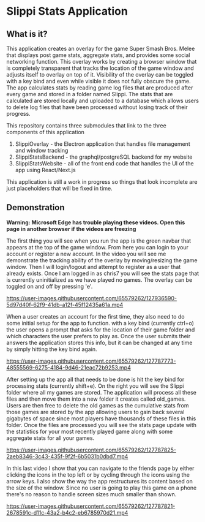 

# Slippi Stats Application
## What is it?
This application creates an overlay for the game Super Smash Bros. Melee that displays post game stats, aggregate stats, and provides some social networking function. This overlay works by creating a browser window that is completely transparent that tracks the location of the game window and adjusts itself to overlay on top of it. Visibility of the overlay can be toggled with a key bind and even while visible it does not fully obscure the game. The app calculates stats by reading game log files that are produced after every game and stored in a folder named Slippi. The stats that are calculated are stored locally and uploaded to a database which allows users to delete log files that have been processed without losing track of their progress.

This repository contains three submodules that link to the three components of this application

1. SlippiOverlay - the Electron application that handles file management and window tracking
2. SlippiStatsBackend - the graphql/postgreSQL backend for my website
3. SlippiStatsWebsite - all of the front end code that handles the UI of the app using React/Next.js

This application is still a work in progress so things that look incomplete are just placeholders that will be fixed in time.

## Demonstration

**Warning: Microsoft Edge has trouble playing these videos. Open this page in another browser if the videos are freezing**

The first thing you will see when you run the app is the green navbar that appears at the top of the game window. From here you can login to your account or register a new account. In the video you will see me demonstrate the tracking ability of the overlay by moving/resizing the game window. Then I will login/logout and attempt to register as a user that already exists. Once I am logged in as chris7 you will see the stats page that is currently uninitialized as we have played no games. The overlay can be toggled on and off by pressing 'e'.



https://user-images.githubusercontent.com/65579262/127936590-5d97d40f-62f9-41db-a12f-45f12435a61a.mp4


When a user creates an account for the first time, they also need to do some initial setup for the app to function. with a key bind (currently ctrl+o) the user opens a prompt that asks for the location of their game folder and which characters the user prefers to play as. Once the user submits their answers the application stores this info, but it can be changed at any time by simply hitting the key bind again. 


https://user-images.githubusercontent.com/65579262/127787773-48555569-6275-4184-9d46-21eac72b9253.mp4

After setting up the app all that needs to be done is hit the key bind for processing stats (currently shift+e). On the right you will see the Slippi folder where all my games are stored. The application will process all these files and then move them into a new folder it creates called old_games. Users are then free to delete the old games as the cumulative stats from those games are stored by the app allowing users to gain back several gigabytes of space since most players have thousands of these files in this folder. Once the files are processed you will see the stats page update with the statistics for your most recently played game along with some aggregate stats for all your games.

https://user-images.githubusercontent.com/65579262/127787825-2aeb8346-3c43-435f-9f2f-6b5031b0dbd7.mp4


In this last video I show that you can navigate to the friends page by either clicking the icons in the top left or by cycling through the icons using the arrow keys. I also show the way the app restructures its content based on the size of the window. Since no user is going to play this game on a phone there's no reason to handle screen sizes much smaller than shown.

https://user-images.githubusercontent.com/65579262/127787821-2678591c-d11c-43a2-b4c2-eb6785970d21.mp4






